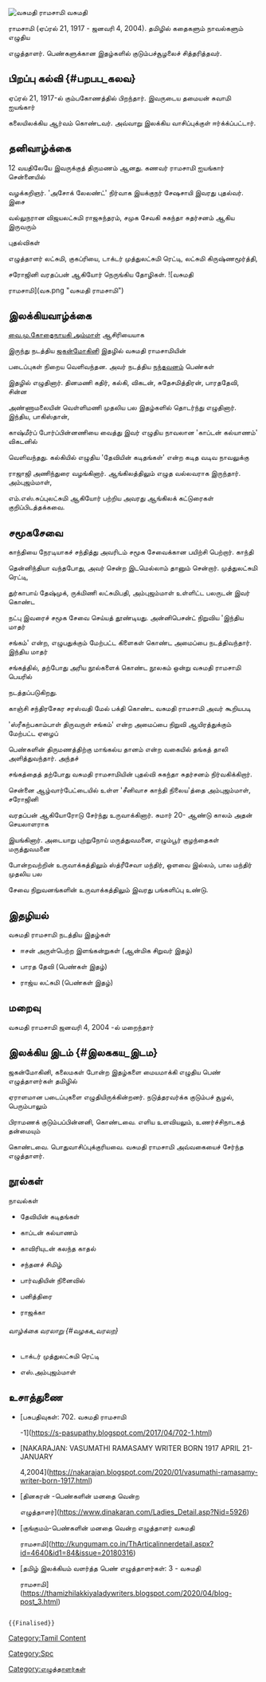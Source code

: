 ![வசுமதி ராமசாமி](Vasumathi-ramasamy-color1.jpg "வசுமதி ராமசாமி") வசுமதி
ராமசாமி (ஏப்ரல் 21, 1917 - ஜனவரி 4, 2004). தமிழில் கதைகளும் நாவல்களும் எழுதிய
எழுத்தாளர். பெண்களுக்கான இதழ்களில் குடும்பச்சூழலைச் சித்தரித்தவர்.

## பிறப்பு கல்வி {#பறபப_கலவ}

ஏப்ரல் 21, 1917-ல் கும்பகோணத்தில் பிறந்தார். இவருடைய தமையன் சுவாமி ஐயங்கார்
கலையிலக்கிய ஆர்வம் கொண்டவர். அவ்வாறு இலக்கிய வாசிப்புக்குள் ஈர்க்க்ப்பட்டார்.

## தனிவாழ்க்கை

12 வயதிலேயே இவருக்குத் திருமணம் ஆனது. கணவர் ராமசாமி ஐயங்கார் சென்னையில்
வழக்கறிஞர். \'அசோக் லேலண்ட்\' நிர்வாக இயக்குநர் சேஷசாயி இவரது புதல்வர். இசை
வல்லுநரான விஜயலட்சுமி ராஜசுந்தரம், சமுக சேவகி சுகந்தா சுதர்சனம் ஆகிய இருவரும்
புதல்விகள்

எழுத்தாளர் லட்சுமி, குகப்ரியை, டாக்டர் முத்துலட்சுமி ரெட்டி, லட்சுமி கிருஷ்ணமூர்த்தி,
சரோஜினி வரதப்பன் ஆகியோர் நெருங்கிய தோழிகள். ![வசுமதி
ராமசாமி](வசு.png "வசுமதி ராமசாமி")

## இலக்கியவாழ்க்கை

[வை.மு.கோதைநாயகி அம்மாள்](வை.மு.கோதைநாயகி_அம்மாள் "wikilink") ஆசிரியையாக
இருந்து நடத்திய [ஜகன்மோகின](ஜகன்மோகி "wikilink")ி இதழில் வசுமதி ராமசாமியின்
படைப்புகள் நிறைய வெளிவந்தன. அவர் நடத்திய [நந்தவனம்](நந்தவனம் "wikilink") பெண்கள்
இதழில் எழுதினார். தினமணி கதிர், கல்கி, விகடன், சுதேசமித்திரன், பாரததேவி, சின்ன
அண்ணாமலையின் வெள்ளிமணி முதலிய பல இதழ்களில் தொடர்ந்து எழுதினார். இந்திய, பாகிஸ்தான்,
காஷ்மீர்ப் போர்ப்பின்னணியை வைத்து இவர் எழுதிய நாவலான \'காப்டன் கல்யாணம்\' விகடனில்
வெளிவந்தது. கல்கியில் எழுதிய \'தேவியின் கடிதங்கள்\' என்ற கடித வடிவ நாவலுக்கு
ராஜாஜி அணிந்துரை வழங்கினார். ஆங்கிலத்திலும் எழுத வல்லவராக இருந்தார். அம்புஜம்மாள்,
எம்.எஸ்.சுப்புலட்சுமி ஆகியோர் பற்றிய அவரது ஆங்கிலக் கட்டுரைகள் குறிப்பிடத்தக்கவை.

## சமூகசேவை

காந்தியை நேரடியாகச் சந்தித்து அவரிடம் சமூக சேவைக்கான பயிற்சி பெற்றார். காந்தி
தென்னிந்தியா வந்தபோது, அவர் சென்ற இடமெல்லாம் தானும் சென்றார். முத்துலட்சுமி ரெட்டி,
துர்காபாய் தேஷ்முக், ருக்மிணி லட்சுமிபதி, அம்புஜம்மாள் உள்ளிட்ட பலருடன் இவர் கொண்ட
நட்பு இவரைச் சமூக சேவை செய்யத் தூண்டியது. அன்னிபெசன்ட் நிறுவிய \'இந்திய மாதர்
சங்கம்' என்ற, எழுபதுக்கும் மேற்பட்ட கிளைகள் கொண்ட அமைப்பை நடத்திவந்தார். இந்திய மாதர்
சங்கத்தில், தற்போது அரிய நூல்களைக் கொண்ட நூலகம் ஒன்று வசுமதி ராமசாமி பெயரில்
நடத்தப்படுகிறது.

காஞ்சி சந்திரசேகர சரஸ்வதி மேல் பக்தி கொண்ட வசுமதி ராமசாமி அவர் கூறியபடி
\'ஸ்ரீகற்பகாம்பாள் திருவருள் சங்கம்\' என்ற அமைப்பை நிறுவி ஆயிரத்துக்கும் மேற்பட்ட ஏழைப்
பெண்களின் திருமணத்திற்கு மாங்கல்ய தானம் என்ற வகையில் தங்கத் தாலி அளித்துவந்தார். அந்தச்
சங்கத்தைத் தற்போது வசுமதி ராமசாமியின் புதல்வி சுகந்தா சுதர்சனம் நிர்வகிக்கிறார்.

சென்னை ஆழ்வார்பேட்டையில் உள்ள \'சீனிவாச காந்தி நிலைய\'த்தை அம்புஜம்மாள், சரோஜினி
வரதப்பன் ஆகியோரோடு சேர்ந்து உருவாக்கினார். சுமார் 20- ஆண்டு காலம் அதன் செயலாளராக
இயங்கினார். அடையாறு புற்றுநோய் மருத்துவமனை, எழும்பூர் குழந்தைகள் மருத்துவமனை
போன்றவற்றின் உருவாக்கத்திலும் ஸ்த்ரீசேவா மந்திர், ஒளவை இல்லம், பால மந்திர் முதலிய பல
சேவை நிறுவனங்களின் உருவாக்கத்திலும் இவரது பங்களிப்பு உண்டு.

## இதழியல்

வசுமதி ராமசாமி நடத்திய இதழ்கள்

-   ஈசன் அருள்பெற்ற இளங்கன்றுகள் (ஆன்மிக சிறுவர் இதழ்)
-   பாரத தேவி (பெண்கள் இதழ்)
-   ராஜ்ய லட்சுமி (பெண்கள் இதழ்)

## மறைவு

வசுமதி ராமசாமி ஜனவரி 4, 2004 -ல் மறைந்தார்

## இலக்கிய இடம் {#இலககய_இடம}

ஜகன்மோகினி, கலைமகள் போன்ற இதழ்களை மையமாக்கி எழுதிய பெண் எழுத்தாளர்கள் தமிழில்
ஏராளமான படைப்புகளை எழுதியிருக்கின்றனர். நடுத்தரவர்க்க குடும்பச் சூழல், பெரும்பாலும்
பிராமணக் குடும்பப்பின்னனி, கொண்டவை. எளிய உளவியலும், உணர்ச்சிநாடகத் தன்மையும்
கொண்டவை. பொதுவாசிப்புக்குரியவை. வசுமதி ராமசாமி அவ்வகையைச் சேர்ந்த எழுத்தாளர்.

## நூல்கள்

நாவல்கள்

-   தேவியின் கடிதங்கள்
-   காப்டன் கல்யாணம்
-   காவிரியுடன் கலந்த காதல்
-   சந்தனச் சிமிழ்
-   பார்வதியின் நினைவில்
-   பனித்திரை
-   ராஜக்கா

###### வாழ்க்கை வரலாறு {#வழகக_வரலற}

-   டாக்டர் முத்துலட்சுமி ரெட்டி
-   எஸ்.அம்புஜம்மாள்

## உசாத்துணை

-   [பசுபதிவுகள்: 702. வசுமதி ராமசாமி
    -1](https://s-pasupathy.blogspot.com/2017/04/702-1.html)
-   [NAKARAJAN: VASUMATHI RAMASAMY WRITER BORN 1917 APRIL 21-JANUARY
    4,2004](https://nakarajan.blogspot.com/2020/01/vasumathi-ramasamy-writer-born-1917.html)
-   [தினகரன் -பெண்களின் மனதை வென்ற
    எழுத்தாளர்](https://www.dinakaran.com/Ladies_Detail.asp?Nid=5926)
-   [குங்குமம்-பெண்களின் மனதை வென்ற எழுத்தாளர் வசுமதி
    ராமசாமி](http://kungumam.co.in/ThArticalinnerdetail.aspx?id=4640&id1=84&issue=20180316)
-   [தமிழ் இலக்கியம் வளர்த்த பெண் எழுத்தாளர்கள்: 3 - வசுமதி
    ராமசாமி](https://thamizhilakkiyaladywriters.blogspot.com/2020/04/blog-post_3.html)

```{=mediawiki}
{{Finalised}}
```
[Category:Tamil Content](Category:Tamil_Content "wikilink")
[Category:Spc](Category:Spc "wikilink")
[Category:எழுத்தாளர்கள்](Category:எழுத்தாளர்கள் "wikilink")
